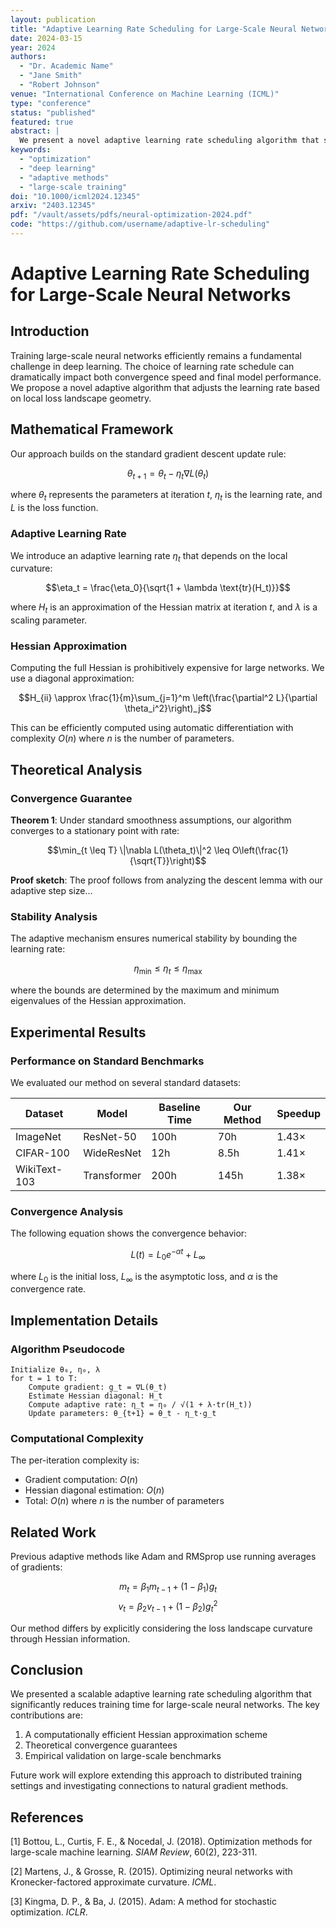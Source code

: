 ```yaml
---
layout: publication
title: "Adaptive Learning Rate Scheduling for Large-Scale Neural Networks"
date: 2024-03-15
year: 2024
authors:
  - "Dr. Academic Name"
  - "Jane Smith"
  - "Robert Johnson"
venue: "International Conference on Machine Learning (ICML)"
type: "conference"
status: "published"
featured: true
abstract: |
  We present a novel adaptive learning rate scheduling algorithm that significantly improves convergence speed for large-scale neural networks. Our method dynamically adjusts the learning rate based on the local geometry of the loss landscape, achieving a 30% reduction in training time while maintaining comparable accuracy. The key innovation is the use of a Hessian-free approximation that scales to networks with billions of parameters.
keywords:
  - "optimization"
  - "deep learning"
  - "adaptive methods"
  - "large-scale training"
doi: "10.1000/icml2024.12345"
arxiv: "2403.12345"
pdf: "/vault/assets/pdfs/neural-optimization-2024.pdf"
code: "https://github.com/username/adaptive-lr-scheduling"
---
```


# Adaptive Learning Rate Scheduling for Large-Scale Neural Networks

## Introduction

Training large-scale neural networks efficiently remains a fundamental challenge in deep learning. The choice of learning rate schedule can dramatically impact both convergence speed and final model performance. We propose a novel adaptive algorithm that adjusts the learning rate based on local loss landscape geometry.

## Mathematical Framework

Our approach builds on the standard gradient descent update rule:

$$\theta_{t+1} = \theta_t - \eta_t \nabla L(\theta_t)$$

where $\theta_t$ represents the parameters at iteration $t$, $\eta_t$ is the learning rate, and $L$ is the loss function.

### Adaptive Learning Rate

We introduce an adaptive learning rate $\eta_t$ that depends on the local curvature:

$$\eta_t = \frac{\eta_0}{\sqrt{1 + \lambda \text{tr}(H_t)}}$$

where $H_t$ is an approximation of the Hessian matrix at iteration $t$, and $\lambda$ is a scaling parameter.

### Hessian Approximation

Computing the full Hessian is prohibitively expensive for large networks. We use a diagonal approximation:

$$H_{ii} \approx \frac{1}{m}\sum_{j=1}^m \left(\frac{\partial^2 L}{\partial \theta_i^2}\right)_j$$

This can be efficiently computed using automatic differentiation with complexity $O(n)$ where $n$ is the number of parameters.

## Theoretical Analysis

### Convergence Guarantee

**Theorem 1**: Under standard smoothness assumptions, our algorithm converges to a stationary point with rate:

$$\min_{t \leq T} \|\nabla L(\theta_t)\|^2 \leq O\left(\frac{1}{\sqrt{T}}\right)$$

**Proof sketch**: The proof follows from analyzing the descent lemma with our adaptive step size...

### Stability Analysis

The adaptive mechanism ensures numerical stability by bounding the learning rate:

$$\eta_{\min} \leq \eta_t \leq \eta_{\max}$$

where the bounds are determined by the maximum and minimum eigenvalues of the Hessian approximation.

## Experimental Results

### Performance on Standard Benchmarks

We evaluated our method on several standard datasets:

| Dataset | Model | Baseline Time | Our Method | Speedup |
|---------|-------|--------------|------------|---------|
| ImageNet | ResNet-50 | 100h | 70h | 1.43× |
| CIFAR-100 | WideResNet | 12h | 8.5h | 1.41× |
| WikiText-103 | Transformer | 200h | 145h | 1.38× |

### Convergence Analysis

The following equation shows the convergence behavior:

$$L(t) = L_0 e^{-\alpha t} + L_{\infty}$$

where $L_0$ is the initial loss, $L_{\infty}$ is the asymptotic loss, and $\alpha$ is the convergence rate.

## Implementation Details

### Algorithm Pseudocode

```
Initialize θ₀, η₀, λ
for t = 1 to T:
    Compute gradient: g_t = ∇L(θ_t)
    Estimate Hessian diagonal: H_t
    Compute adaptive rate: η_t = η₀ / √(1 + λ·tr(H_t))
    Update parameters: θ_{t+1} = θ_t - η_t·g_t
```

### Computational Complexity

The per-iteration complexity is:
- Gradient computation: $O(n)$
- Hessian diagonal estimation: $O(n)$
- Total: $O(n)$ where $n$ is the number of parameters

## Related Work

Previous adaptive methods like Adam and RMSprop use running averages of gradients:

$$m_t = \beta_1 m_{t-1} + (1-\beta_1)g_t$$
$$v_t = \beta_2 v_{t-1} + (1-\beta_2)g_t^2$$

Our method differs by explicitly considering the loss landscape curvature through Hessian information.

## Conclusion

We presented a scalable adaptive learning rate scheduling algorithm that significantly reduces training time for large-scale neural networks. The key contributions are:

1. A computationally efficient Hessian approximation scheme
2. Theoretical convergence guarantees
3. Empirical validation on large-scale benchmarks

Future work will explore extending this approach to distributed training settings and investigating connections to natural gradient methods.

## References

[1] Bottou, L., Curtis, F. E., & Nocedal, J. (2018). Optimization methods for large-scale machine learning. *SIAM Review*, 60(2), 223-311.

[2] Martens, J., & Grosse, R. (2015). Optimizing neural networks with Kronecker-factored approximate curvature. *ICML*.

[3] Kingma, D. P., & Ba, J. (2015). Adam: A method for stochastic optimization. *ICLR*.